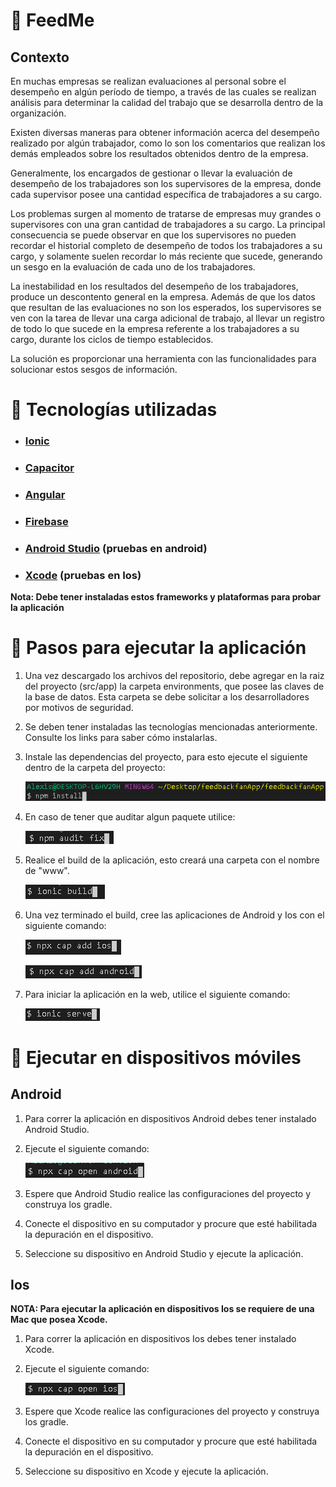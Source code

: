 # 📑 FeedMe
## Contexto

En muchas empresas se realizan evaluaciones al personal sobre el desempeño en algún período de tiempo, a través de las cuales se realizan análisis para determinar la calidad del trabajo que se desarrolla dentro de la
organización.

Existen diversas maneras para obtener información acerca del desempeño realizado por algún trabajador, como lo son los comentarios que realizan los demás empleados sobre los resultados obtenidos dentro de la empresa.

Generalmente, los encargados de gestionar o llevar la evaluación de desempeño de los trabajadores son los supervisores de la empresa, donde cada supervisor posee una cantidad específica de trabajadores a su cargo.

Los problemas surgen al momento de tratarse de empresas muy grandes o supervisores con una gran cantidad de trabajadores a su cargo. La principal
consecuencia se puede observar en que los supervisores no pueden recordar el historial completo de desempeño de todos los trabajadores a su cargo, y solamente suelen recordar lo más reciente que sucede, generando un sesgo en
la evaluación de cada uno de los trabajadores.

La inestabilidad en los resultados del desempeño de los trabajadores, produce un descontento general en la empresa. Además de que los datos que
resultan de las evaluaciones no son los esperados, los supervisores se ven con la
tarea de llevar una carga adicional de trabajo, al llevar un registro de todo lo
que sucede en la empresa referente a los trabajadores a su cargo, durante los
ciclos de tiempo establecidos.

La solución es proporcionar una herramienta con las funcionalidades para solucionar estos sesgos de información.

# 📑 Tecnologías utilizadas

+ ### [Ionic](https://ionicframework.com/)
+ ### [Capacitor](https://capacitorjs.com/)
+ ### [Angular](https://angular.io/)
+ ### [Firebase](https://firebase.google.com/)
+ ### [Android Studio](https://developer.android.com/studio/?gclid=CjwKCAjwkJj6BRA-EiwA0ZVPVvJ8JbjUZ8vMZR7WxLUztMkdxgTqOuAhmIdfprN29xYVsx_I50KZvBoC5bsQAvD_BwE&gclsrc=aw.ds) (pruebas en android)
+ ### [Xcode](https://developer.apple.com/xcode/) (pruebas en Ios)

**Nota: Debe tener instaladas estos frameworks y plataformas para probar la aplicación**

# 📑 Pasos para ejecutar la aplicación

1. Una vez descargado los archivos del repositorio, debe agregar en la raiz del proyecto (src/app) la carpeta environments, que posee las claves de la base de datos. Esta carpeta se debe solicitar a los desarrolladores por motivos de seguridad.

2. Se deben tener instaladas las tecnologías mencionadas anteriormente. Consulte los links para saber cómo instalarlas.

3. Instale las dependencias del proyecto, para esto ejecute el siguiente  dentro de la carpeta del proyecto:

    ![](./informe/images/imagen-25.png)

4. En caso de tener que auditar algun paquete utilice:

    ![](./informe/images/imagen-26.png)

5. Realice el build de la aplicación, esto creará una carpeta con el nombre de "www".

    ![](./informe/images/imagen-4.png)

6. Una vez terminado el build, cree las aplicaciones de Android y Ios con el siguiente comando:

    ![](./informe/images/imagen-5.png)

    ![](./informe/images/imagen-6.png)

7. Para iniciar la aplicación en la web, utilice el siguiente comando:

    ![](./informe/images/imagen-27.png)

# 📑 Ejecutar en dispositivos móviles

## Android

1. Para correr la aplicación en dispositivos Android debes tener instalado Android Studio.

2. Ejecute el siguiente comando:

    ![](./informe/images/imagen-28.png)

3. Espere que Android Studio realice las configuraciones del proyecto y construya los gradle.

4. Conecte el dispositivo en su computador y procure que esté habilitada la depuración en el dispositivo.

5. Seleccione su dispositivo en Android Studio y ejecute la aplicación.

## Ios

**NOTA: Para ejecutar la aplicación en dispositivos Ios se requiere de una Mac que posea Xcode.**

1. Para correr la aplicación en dispositivos Ios debes tener instalado Xcode.

2. Ejecute el siguiente comando:

    ![](./informe/images/imagen-29.png)

3. Espere que Xcode realice las configuraciones del proyecto y construya los gradle.

4. Conecte el dispositivo en su computador y procure que esté habilitada la depuración en el dispositivo.

5. Seleccione su dispositivo en Xcode y ejecute la aplicación.